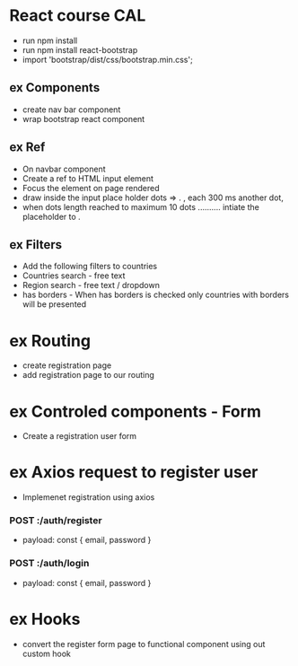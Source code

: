 # React course CAL

- run npm install
- run npm install react-bootstrap
- import 'bootstrap/dist/css/bootstrap.min.css';

## ex Components

- create nav bar component
- wrap bootstrap react component

## ex Ref

- On navbar component
- Create a ref to HTML input element
- Focus the element on page rendered
- draw inside the input place holder dots => . , each 300 ms another dot,
- when dots length reached to maximum 10 dots .......... intiate the placeholder to .

## ex Filters

- Add the following filters to countries
- Countries search - free text
- Region search - free text / dropdown
- has borders - When has borders is checked only countries with borders will be presented

# ex Routing

- create registration page
- add registration page to our routing

# ex Controled components - Form

- Create a registration user form

# ex Axios request to register user

- Implemenet registration using axios

### POST <IP>:<PORT>/auth/register

- payload: const { email, password }

### POST <IP>:<PORT>/auth/login

- payload: const { email, password }

# ex Hooks

- convert the register form page to functional component using out custom hook

